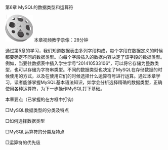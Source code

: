### 
  第6章 MySQL的数据类型和运算符


<img class="my_markdown" class="h-pic" src="../images/Figure-0130-142.jpg" style="width:87px;  height: 85px; "/> 本章视频教学录像：28分钟

通过第5章的学习，我们知道数据表由多列字段构成，每个字段在数据定义的时候都要确定不同的数据类型。向每个字段插入的数据内容决定了该字段的数据类型。例如，当要往数据表中插入学生学号“201410533106”，可以将它存储为整数类型，也可以存储为字符串类型。不同的数据类型也决定了MySQL在存储数据的时候使用的方式，以及在使用它们的时候选择什么运算符号进行运算。通过本章学习，读者能够掌握MySQL基本语法知识，如学会分析选择精确的数据类型，正确使用各种运算符，为下一步操作MySQL打下基础。

本章要点（已掌握的在方框中打钩）

□MySQL数据类型的分类及特点

□如何选择数据类型

□MySQL运算符的分类及特点

□运算符的优先级

